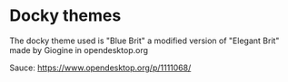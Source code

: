 # Docky themes

The docky theme used is "Blue Brit" a modified version of "Elegant Brit" made by Giogine in opendesktop.org

Sauce: https://www.opendesktop.org/p/1111068/
